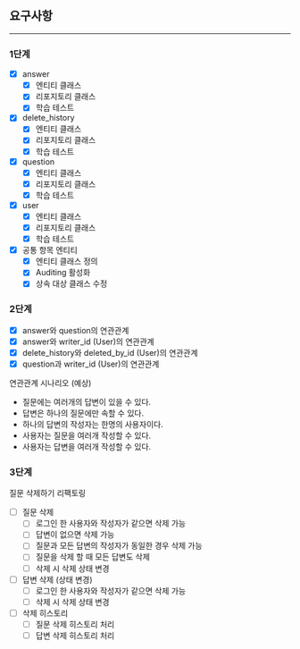 ## 요구사항
***
### 1단계
- [x] answer
  - [x] 엔티티 클래스
  - [x] 리포지토리 클래스
  - [x] 학습 테스트
- [x] delete_history
  - [x] 엔티티 클래스
  - [x] 리포지토리 클래스
  - [x] 학습 테스트
- [x] question
  - [x] 엔티티 클래스
  - [x] 리포지토리 클래스
  - [x] 학습 테스트
- [x] user
  - [x] 엔티티 클래스
  - [x] 리포지토리 클래스
  - [x] 학습 테스트
- [x] 공통 항목 엔티티
  - [x] 엔티티 클래스 정의
  - [x] Auditing 활성화
  - [x] 상속 대상 클래스 수정

### 2단계
- [x] answer와 question의 연관관계
- [x] answer와 writer_id (User)의 연관관계
- [x] delete_history와 deleted_by_id (User)의 연관관계
- [x] question과 writer_id (User)의 연관관계

연관관계 시나리오 (예상)
- 질문에는 여러개의 답변이 있을 수 있다.
- 답변은 하나의 질문에만 속할 수 있다.
- 하나의 답변의 작성자는 한명의 사용자이다.
- 사용자는 질문을 여러개 작성할 수 있다.
- 사용자는 답변을 여러개 작성할 수 있다.

### 3단계
질문 삭제하기 리팩토링
- [ ] 질문 삭제
  - [ ] 로그인 한 사용자와 작성자가 같으면 삭제 가능
  - [ ] 답변이 없으면 삭제 가능
  - [ ] 질문과 모든 답변의 작성자가 동일한 경우 삭제 가능
  - [ ] 질문을 삭제 할 때 모든 답변도 삭제
  - [ ] 삭제 시 삭제 상태 변경
- [ ] 답변 삭제 (상태 변경)
  - [ ] 로그인 한 사용자와 작성자가 같으면 삭제 가능
  - [ ] 삭제 시 삭제 상태 변경
- [ ] 삭제 히스토리
  - [ ] 질문 삭제 히스토리 처리
  - [ ] 답변 삭제 히스토리 처리